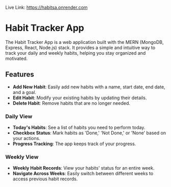 Live Link: https://habitsa.onrender.com

# Habit Tracker App

The Habit Tracker App is a web application built with the MERN (MongoDB, Express, React, Node.js) stack. It provides a simple and intuitive way to track your daily and weekly habits, helping you stay organized and motivated.

## Features

- **Add New Habit**: Easily add new habits with a name, start date, end date, and a goal.
- **Edit Habit**: Modify your existing habits by updating their details.
- **Delete Habit**: Remove habits that are no longer needed.

### Daily View

- **Today's Habits**: See a list of habits you need to perform today.
- **Checkbox Status**: Mark habits as 'Done,' 'Not Done,' or 'None' based on your actions.
- **Progress Tracking**: The app keeps track of your progress.

### Weekly View

- **Weekly Habit Records**: View your habits' status for an entire week.
- **Navigate Across Weeks**: Easily switch between different weeks to access previous habit records.